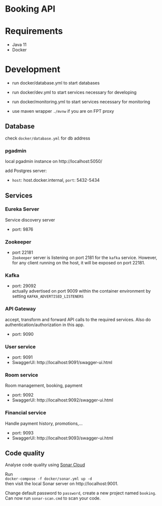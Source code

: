 # Booking API

# Requirements
- Java 11
- Docker

# Development
- run docker/database.yml to start databases
- run docker/dev.yml to start services necessary for developing
- run docker/monitoring.yml to start services necessary for monitoring

- use maven wrapper `./mvnw` if you are on FPT proxy


## Database
check `docker/database.yml` for db address

### pgadmin
local pgadmin instance on http://localhost:5050/

add Postgres server:
- `host`: host.docker.internal, `port`: 5432-5434

## Services
### Eureka Server
Service discovery server
- port: 9876
### Zookeeper
- port 22181  
`Zookeeper` server is listening on port 2181 for the `kafka` service.
However, for any client running on the host, it will be exposed on port 22181.

### Kafka

- port: 29092  
  actually advertised on port 9009 within the container environment by setting `KAFKA_ADVERTISED_LISTENERS`

### API Gateway
accept, transform and forward API calls to the required services.
Also do authentication/authorization in this app.

- port: 9090

### User service
- port: 9091
- SwaggerUI: http://localhost:9091/swagger-ui.html


### Room service
Room management, booking, payment
- port: 9092
- SwaggerUI: http://localhost:9092/swagger-ui.html


### Financial service
Handle payment history, promotions,...
- port: 9093
- SwaggerUI: http://localhost:9093/swagger-ui.html


## Code quality
Analyse code quality using [Sonar Cloud](https://sonarcloud.io/project/overview?id=WalterClementsJr_booking-app-ec2023)

Run  
`docker-compose -f docker/sonar.yml up -d`  
then visit the local Sonar server on http://localhost:9001.

Change default password to `password`, create a new project named `booking`.
Can now run `sonar-scan.cmd` to scan your code.

